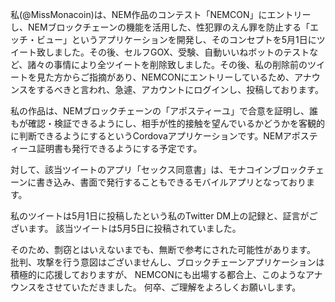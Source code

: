 私(@MissMonacoin)は、NEM作品のコンテスト「NEMCON」にエントリーし、NEMブロックチェーンの機能を活用した、性犯罪のえん罪を防止する「エッチ・ビュー」というアプリケーションを開発し、そのコンセプトを5月1日にツイート致しました。その後、セルフGOX、受験、自動いいねボットのテストなど、諸々の事情により全ツイートを削除致しました。その後、私の削除前のツイートを見た方からご指摘があり、NEMCONにエントリーしているため、アナウンスをするべきと言われ、急遽、アカウントにログインし、投稿しております。

私の作品は、NEMブロックチェーンの「アポスティーユ」で合意を証明し、誰もが確認・検証できるようにし、相手が性的接触を望んでいるかどうかを客観的に判断できるようにするというCordovaアプリケーションです。NEMアポスティーユ証明書も発行できるようにする予定です。

対して、該当ツイートのアプリ「セックス同意書」は、モナコインブロックチェーンに書き込み、書面で発行することもできるモバイルアプリとなっております。

私のツイートは5月1日に投稿したという私のTwitter DM上の記録と、証言がございます。
該当ツイートは5月5日に投稿されていました。

そのため、剽窃とはいえないまでも、無断で参考にされた可能性があります。
批判、攻撃を行う意図はございませんし、ブロックチェーンアプリケーションは積極的に応援しておりますが、
NEMCONにも出場する都合上、このようなアナウンスをさせていただきました。
何卒、ご理解をよろしくお願いします。
